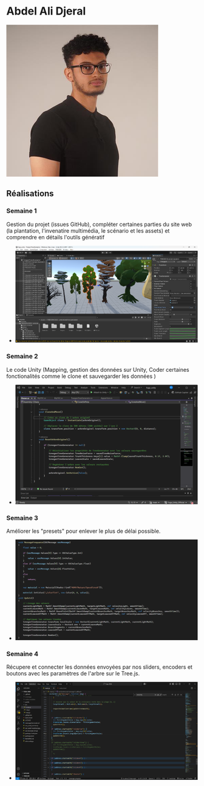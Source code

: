 # Abdel Ali Djeral

 ![Abdel](../../Assets/Images/Membres/abdel_ali_djeral/abdel.png)

 ## Réalisations

 <!-- Une image par semaine de la réalisation dont tu es le plus fier avec une légende -->

### Semaine 1
Gestion du projet (issues GitHub), compléter certaines parties du site web (la plantation, l'invenatire multimédia, le scénario et les assets) et comprendre en détails l'outils génératif
* ![S1 Outil génératif](../../Assets/Images/Membres/matis_labelle/outil_generatif.png)
  
### Semaine 2
Le code Unity (Mapping, gestion des données sur Unity, Coder certaines fonctionalités comme le clone et sauvegarder les données  )
* ![S2 Code Unity](../../Assets/Images/Membres/abdel_ali_djeral/clone-reset.png)

### Semaine 3
Améliorer les "presets" pour enlever le plus de délai possible.
* ![S3 Code Smooth](../../Assets/Images/Membres/abdel_ali_djeral/semaine_3.PNG)

### Semaine 4
Récupere et connecter les données envoyées par nos sliders, encoders et boutons avec les paramètres de l'arbre sur le Tree.js.
* ![S4 Code Tree.js](../../Assets/Images/Membres/abdel_ali_djeral/semaine_4.PNG)

